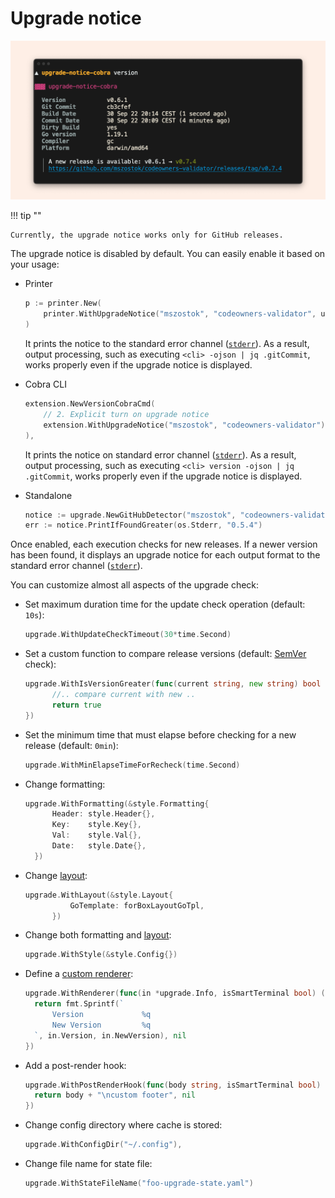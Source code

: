 # Upgrade notice

![](../../assets/examples/screen-upgrade-notice-cobra-version.png)

!!! tip ""

    Currently, the upgrade notice works only for GitHub releases.

The upgrade notice is disabled by default. You can easily enable it based on your usage:

- Printer

  ```go
  p := printer.New(
      printer.WithUpgradeNotice("mszostok", "codeowners-validator", upgradeOpts...),
  )
  ```

  It prints the notice to the standard error channel ([`stderr`](<https://en.wikipedia.org/wiki/Standard_streams#Standard_error_(stderr)>)). As a result, output processing, such as executing `<cli> -ojson | jq .gitCommit`, works properly even if the upgrade notice is displayed.

- Cobra CLI

  ```go
  extension.NewVersionCobraCmd(
      // 2. Explicit turn on upgrade notice
      extension.WithUpgradeNotice("mszostok", "codeowners-validator"),
  ),
  ```

  It prints the notice on standard error channel ([`stderr`](<https://en.wikipedia.org/wiki/Standard_streams#Standard_error_(stderr)>)). As a result, output processing, such as executing `<cli> version -ojson | jq .gitCommit`, works properly even if the upgrade notice is displayed.

- Standalone

  ```go
  notice := upgrade.NewGitHubDetector("mszostok", "codeowners-validator")
  err := notice.PrintIfFoundGreater(os.Stderr, "0.5.4")
  ```

Once enabled, each execution checks for new releases. If a newer version has been found, it displays an upgrade notice for each output format to the standard
error channel ([`stderr`](<https://en.wikipedia.org/wiki/Standard_streams#Standard_error_(stderr)>)).

You can customize almost all aspects of the upgrade check:

- Set maximum duration time for the update check operation (default: `10s`):

  ```go
  upgrade.WithUpdateCheckTimeout(30*time.Second)
  ```

- Set a custom function to compare release versions (default: [SemVer](https://semver.org/) check):

  ```go
  upgrade.WithIsVersionGreater(func(current string, new string) bool {
    	//.. compare current with new ..
    	return true
  })
  ```

- Set the minimum time that must elapse before checking for a new release (default: `0min`):

  ```go
  upgrade.WithMinElapseTimeForRecheck(time.Second)
  ```

- Change formatting:

  ```go
  upgrade.WithFormatting(&style.Formatting{
  		Header: style.Header{},
  		Key:    style.Key{},
  		Val:    style.Val{},
  		Date:   style.Date{},
  	})
  ```

- Change [layout](./layout.md):

  ```go
  upgrade.WithLayout(&style.Layout{
  			GoTemplate: forBoxLayoutGoTpl,
  		})
  ```

- Change both formatting and [layout](./layout.md):

  ```go
  upgrade.WithStyle(&style.Config{})
  ```

- Define a [custom renderer](./custom-renderer.md):

  ```go
  upgrade.WithRenderer(func(in *upgrade.Info, isSmartTerminal bool) (string, error) {
  	return fmt.Sprintf(`
  		Version             %q
  		New Version         %q
  	`, in.Version, in.NewVersion), nil
  })
  ```

- Add a post-render hook:

  ```go
  upgrade.WithPostRenderHook(func(body string, isSmartTerminal bool) (string, error) {
  	return body + "\ncustom footer", nil
  })
  ```

- Change config directory where cache is stored:

  ```go
  upgrade.WithConfigDir("~/.config"),
  ```

- Change file name for state file:

  ```go
  upgrade.WithStateFileName("foo-upgrade-state.yaml")
  ```
